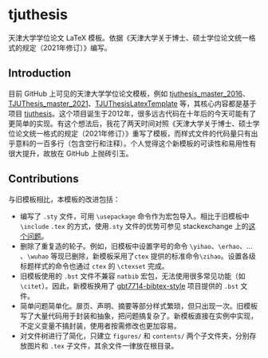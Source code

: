 # tjuthesis

天津大学学位论文 LaTeX 模板。依据《天津大学关于博士、硕士学位论文统一格式的规定（2021年修订）》编写。

## Introduction

目前 GitHub 上可见的天津大学学位论文模板，例如 [tjuthesis_master_2016](https://github.com/jiangqideng/tjuthesis_master_2016)、[TJUThesis_master_2021](https://github.com/a171232886/TJUThesis_master_2021)、[TJUThesisLatexTemplate](https://github.com/twtstudio/TJUThesisLatexTemplate) 等，其核心内容都是基于项目 [tjuthesis](https://code.google.com/archive/p/tjuthesis/)。这个项目诞生于2012年，很多远古代码在十年后的今天可能有了更简单的实现。有这个想法后，我花了两天时间对照《天津大学关于博士、硕士学位论文统一格式的规定（2021年修订）》重写了模板，而样式文件的代码量只有出乎意料的一百多行（包含空行和注释）。个人觉得这个新模板的可读性和易用性有很大提升，故放在 GitHub 上抛砖引玉。

## Contributions

与旧模板相比，本模板的改进包括：

- 编写了 `.sty` 文件，可用 `\usepackage` 命令作为宏包导入。相比于旧模板中`\include` `.tex` 的方式，使用`.sty` 文件的优势可参见 stackexchange 上的[这个问题](https://tex.stackexchange.com/questions/91167/why-use-sty-files)。
- 删除了重复造的轮子。例如，旧模板中设置字号的命令 `\yihao`、`\erhao`、... 、`\wuhao` 等现已删除，新模板采用了`ctex` 提供的标准命令`\zihao`。设置各级标题样式的命令也通过 `ctex` 的 `\ctexset` 完成。
- 旧模板使用的 `.bst` 文件不兼容 `natbib` 宏包，无法使用很多常见功能（如 `\citet`）。因此，新模板换用了 [gbt7714-bibtex-style](https://github.com/zepinglee/gbt7714-bibtex-style) 项目提供的 `.bst` 文件。
- 简单问题简单化。扉页、声明、摘要等部分样式繁琐，但只出现一次。旧模板写了大量代码用于封装和抽象，把问题搞复杂了。新模板直接在实例中实现，不定义变量不搞封装，使用者按需修改也更加容易。
- 对文件树进行了简化，只建立 `figures/` 和 `contents/` 两个子文件夹，分别存放图片和 `.tex` 子文件，其余文件一律放在根目录。
